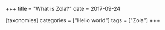 +++
title = "What is Zola?"
date = 2017-09-24

[taxonomies]
categories = ["Hello world"]
tags = ["Zola"]
+++
